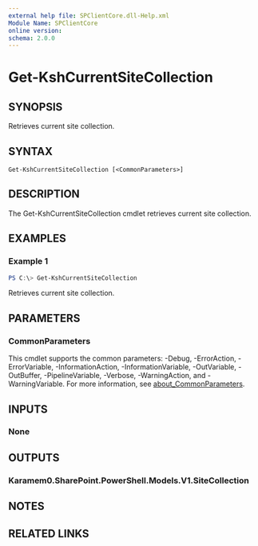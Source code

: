 ```yaml
---
external help file: SPClientCore.dll-Help.xml
Module Name: SPClientCore
online version:
schema: 2.0.0
---
```


# Get-KshCurrentSiteCollection

## SYNOPSIS
Retrieves current site collection.

## SYNTAX

```
Get-KshCurrentSiteCollection [<CommonParameters>]
```

## DESCRIPTION
The Get-KshCurrentSiteCollection cmdlet retrieves current site collection.

## EXAMPLES

### Example 1
```powershell
PS C:\> Get-KshCurrentSiteCollection
```

Retrieves current site collection.

## PARAMETERS

### CommonParameters
This cmdlet supports the common parameters: -Debug, -ErrorAction, -ErrorVariable, -InformationAction, -InformationVariable, -OutVariable, -OutBuffer, -PipelineVariable, -Verbose, -WarningAction, and -WarningVariable. For more information, see [about_CommonParameters](http://go.microsoft.com/fwlink/?LinkID=113216).

## INPUTS

### None

## OUTPUTS

### Karamem0.SharePoint.PowerShell.Models.V1.SiteCollection

## NOTES

## RELATED LINKS
